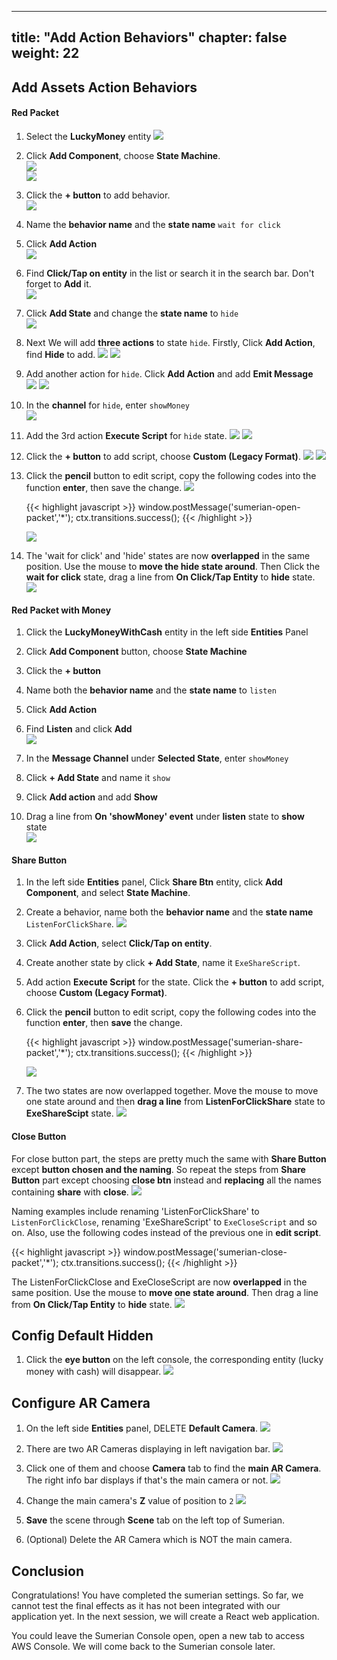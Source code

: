 
---
title: "Add Action Behaviors"
chapter: false
weight: 22
---


## Add Assets Action Behaviors 

####  Red Packet 

1.  Select the **LuckyMoney** entity
    ![](/images/addSumerian/add-behaviors-select-packet.png)

1. Click **Add Component**, choose **State Machine**.    
   ![](/images/addSumerian/add-component.png)   
   ![](/image/WechatIMG8.png)
   
1. Click the **+ button**  to add behavior.     
   ![](/image/WechatIMG11.png)

1. Name the **behavior name** and the **state name** `wait for click`

1. Click **Add Action**    
   ![](/image/WechatIMG13.png)

1. Find **Click/Tap on entity** in the list or search it in the search bar. Don't forget to **Add** it.   
   ![](/image/WechatIMG14.png)

1. Click **Add State** and change the **state name** to `hide`   
   ![](/image/WechatIMG15.png)
   
1. Next We will add **three actions** to state ``hide``. Firstly, Click **Add Action**,  find **Hide** to add.
   ![](/images/addSumerian/add-action-for-hide.png)
   ![](/image/WechatIMG19.png)

1. Add another action for ``hide``. Click **Add Action** and add **Emit Message**   
   ![](/images/addSumerian/add-action-for-hide.png)
   ![](/image/WechatIMG21.png)

1. In the **channel** for ``hide``, enter `showMoney`      
   ![](/image/WechatIMG23.png)

1. Add the 3rd action **Execute Script** for ``hide`` state. 
    ![](/images/addSumerian/add-action-for-hide.png)
    ![](/images/addSumerian/execute-script.png)
    
1. Click the **+ button** to add script, choose **Custom (Legacy Format)**. 
    ![](/image/script-create-script.png)
    ![](/image/script-choose-type.png)

1. Click the **pencil** button to edit script, copy the following codes into the function **enter**, then save the change.
    ![](/image/script-edit-script.png)
    
    {{< highlight javascript >}}
        window.postMessage('sumerian-open-packet','*');
        ctx.transitions.success();
    {{< /highlight >}}

    ![](/image/script-save-change.png)

1. The 'wait for click' and 'hide' states are now **overlapped** in the same position. Use the mouse to **move the hide state around**. Then Click the **wait for click** state, drag a line from **On Click/Tap Entity** to **hide** state.
   ![](/images/addSumerian/script-drag-line.gif)

#### Red Packet with Money 

1. Click the **LuckyMoneyWithCash** entity in the left side **Entities** Panel  

1. Click **Add Component** button, choose **State Machine**    

1. Click the **+ button**     

1. Name both the **behavior name** and the **state name** to `listen`    

1. Click **Add Action**    

1. Find **Listen** and click **Add**    
   ![](/image/WechatIMG24.png)

1. In the **Message Channel** under **Selected State**, enter `showMoney`
    
1. Click **+ Add State** and name it `show`

1. Click **Add action** and add **Show**    

1. Drag a line from **On 'showMoney' event** under **listen** state to **show** state   
    ![](/images/addSumerian/script-drag-line-2.png)

#### Share Button

1. In the left side **Entities** panel, Click **Share Btn** entity, click **Add Component**, and select **State Machine**.

1. Create a behavior, name both the **behavior name** and the **state name** `ListenForClickShare`.
    ![](/image/share-button-behaviors.png)

1. Click **Add Action**, select **Click/Tap on entity**.

1. Create another state by click **+ Add State**, name it `ExeShareScript`.

1. Add action **Execute Script** for the state. Click the **+ button** to add script, choose **Custom (Legacy Format)**. 

1. Click the **pencil** button to edit script, copy the following codes into the function **enter**, then **save** the change.

    {{< highlight javascript >}}
	    window.postMessage('sumerian-share-packet','*');
	    ctx.transitions.success();
    {{< /highlight >}}

    ![](/image/share-button-save-script.png)

1. The two states are now overlapped together. Move the mouse to move one state around and then **drag a line** from **ListenForClickShare** state to **ExeShareScipt** state.
    ![](/images/addSumerian/script-drag-line-3.png)


#### Close Button
For close button part, the steps are pretty much the same with **Share Button** except **button chosen and the naming**. So repeat the steps from **Share Button** part except choosing **close btn** instead and **replacing** all the names containing **share** with **close**.
![](/images/addSumerian/close-btn.png)

Naming examples include renaming 'ListenForClickShare' to `ListenForClickClose`, renaming 'ExeShareScript' to `ExeCloseScript` and so on.
Also, use the following codes instead of the previous one in **edit script**.

{{< highlight javascript >}}
    window.postMessage('sumerian-close-packet','*');
    ctx.transitions.success();
{{< /highlight >}}

The ListenForClickClose and ExeCloseScript are now **overlapped** in the same position. Use the mouse to **move one state around**.
Then drag a line from **On Click/Tap Entity** to **hide** state.
![](/images/addSumerian/script-drag-line-4.png)

## Config Default Hidden
1. Click the **eye button** on the left console, the corresponding entity (lucky money with cash) will disappear.
   ![](/images/addSumerian/hide-cash.png)


## Configure AR Camera

1. On the left side **Entities** panel, DELETE **Default Camera**.
    ![](/images/addSumerian/add-behaviors-delete-default-camera.png)

1. There are two AR Cameras displaying in left navigation bar. 
   ![](/images/addSumerian/two-cameras.png)
   
1. Click one of them and choose **Camera** tab to find the **main AR Camera**.
The right info bar displays if that's the main camera or not. 
![](/images/addSumerian/main-camera.png)

1. Change the main camera's **Z** value of position to `2`
![](/images/addSumerian/change-camera.png)

1. **Save** the scene through **Scene** tab on the left top of Sumerian.

1. (Optional) Delete the AR Camera which is NOT the main camera.

## Conclusion
Congratulations! You have completed the sumerian settings. So far, we cannot test the final effects as it has not been integrated with our application yet. In the next session, we will create a React web application.

You could leave the Sumerian Console open, open a new tab to access AWS Console. We will come back to the Sumerian console later.

